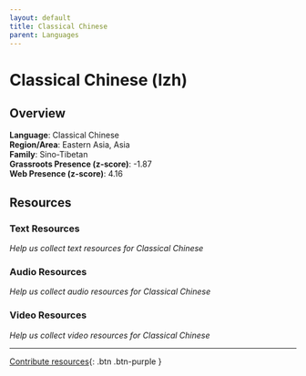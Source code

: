 ```yaml
---
layout: default
title: Classical Chinese
parent: Languages
---
```


# Classical Chinese (lzh)

## Overview

**Language**: Classical Chinese  
**Region/Area**: Eastern Asia, Asia  
**Family**: Sino-Tibetan  
**Grassroots Presence (z-score)**: -1.87  
**Web Presence (z-score)**: 4.16  

## Resources

### Text Resources
*Help us collect text resources for Classical Chinese*

### Audio Resources
*Help us collect audio resources for Classical Chinese*

### Video Resources
*Help us collect video resources for Classical Chinese*

---

[Contribute resources](https://forms.office.com/e/1SfLJx3u1r){: .btn .btn-purple }
